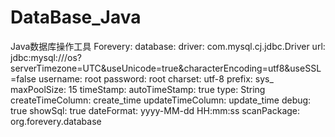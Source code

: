 # DataBase_Java
Java数据库操作工具
Forevery:
  database:
    driver: com.mysql.cj.jdbc.Driver
    url: jdbc:mysql:///os?serverTimezone=UTC&useUnicode=true&characterEncoding=utf8&useSSL=false
    username: root
    password: root
    charset: utf-8
    prefix: sys_
    maxPoolSize: 15
    timeStamp:
      autoTimeStamp: true
      type: String
      createTimeColumn: create_time
      updateTimeColumn: update_time
  debug: true
  showSql: true
  dateFormat: yyyy-MM-dd HH:mm:ss
  scanPackage: org.forevery.database
